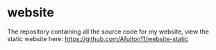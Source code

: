 # website
The repository containing all the source code for my website, view the static website here: https://github.com/Afulton11/website-static

